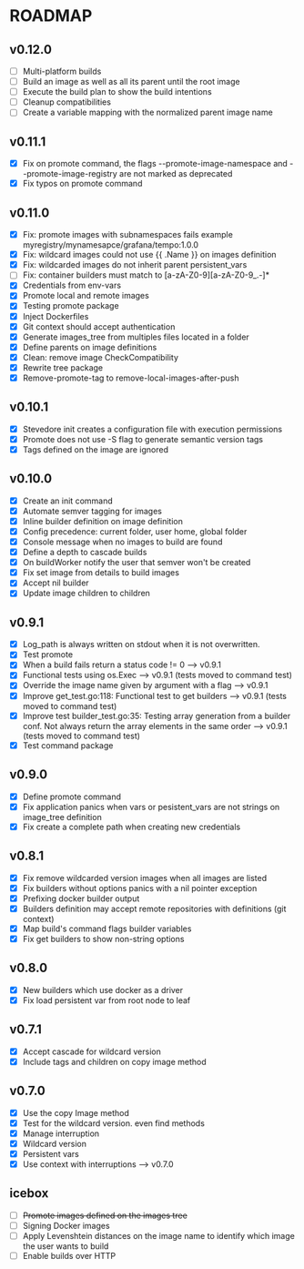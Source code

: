# ROADMAP

## v0.12.0
- [ ] Multi-platform builds
- [ ] Build an image as well as all its parent until the root image
- [ ] Execute the build plan to show the build intentions
- [ ] Cleanup compatibilities
- [ ] Create a variable mapping with the normalized parent image name

## v0.11.1
- [x] Fix on promote command, the flags --promote-image-namespace and --promote-image-registry are not marked as deprecated
- [x] Fix typos on promote command

## v0.11.0
- [x] Fix: promote images with subnamespaces fails example myregistry/mynamesapce/grafana/tempo:1.0.0
- [x] Fix: wildcard images could not use {{ .Name }} on images definition
- [x] Fix: wildcarded images do not inherit parent persistent_vars
- [ ] Fix: container builders must match to  [a-zA-Z0-9][a-zA-Z0-9_.-]*
- [x] Credentials from env-vars
- [x] Promote local and remote images
- [x] Testing promote package
- [x] Inject Dockerfiles
- [x] Git context should accept authentication
- [x] Generate images_tree from multiples files located in a folder
- [x] Define parents on image definitions
- [x] Clean: remove image CheckCompatibility
- [x] Rewrite tree package
- [x] Remove-promote-tag to remove-local-images-after-push

## v0.10.1
- [x] Stevedore init creates a configuration file with execution permissions
- [x] Promote does not use -S flag to generate semantic version tags
- [x] Tags defined on the image are ignored

## v0.10.0
- [x] Create an init command
- [x] Automate semver tagging for images
- [x] Inline builder definition on image definition
- [x] Config precedence: current folder, user home, global folder
- [x] Console message when no images to build are found
- [x] Define a depth to cascade builds
- [x] On buildWorker notify the user that semver won't be created
- [x] Fix set image from details to build images
- [x] Accept nil builder
- [x] Update image children to children

## v0.9.1
- [x] Log_path is always written on stdout when it is not overwritten.
- [x] Test promote
- [x] When a build fails return a status code != 0 --> v0.9.1
- [x] Functional tests using os.Exec --> v0.9.1 (tests moved to command test)
- [x] Override the image name given by argument with a flag --> v0.9.1
- [x] Improve get_test.go:118: Functional test to get builders --> v0.9.1 (tests moved to command test)
- [x] Improve test builder_test.go:35: Testing array generation from a builder conf. Not always return the array elements in the same order --> v0.9.1 (tests moved to command test)
- [x] Test command package

## v0.9.0
- [x] Define promote command
- [x] Fix application panics when vars or pesistent_vars are not strings on image_tree definition
- [x] Fix create a complete path when creating new credentials

## v0.8.1
- [x] Fix remove wildcarded version images when all images are listed  
- [x] Fix builders without options panics with a nil pointer exception
- [x] Prefixing docker builder output
- [x] Builders definition may accept remote repositories with definitions (git context)
- [x] Map build's command flags builder variables
- [x] Fix get builders to show non-string options

## v0.8.0
- [x] New builders which use docker as a driver
- [x] Fix load persistent var from root node to leaf

## v0.7.1
- [x] Accept cascade for wildcard version
- [x] Include tags and children on copy image method

## v0.7.0
- [x] Use the copy Image method
- [x] Test for the wildcard version. even find methods
- [x] Manage interruption
- [x] Wildcard version
- [x] Persistent vars
- [x] Use context with interruptions --> v0.7.0

## icebox
- [ ] ~~Promote images defined on the images tree~~
- [ ] Signing Docker images
- [ ] Apply Levenshtein distances on the image name to identify which image the user wants to build
- [ ] Enable builds over HTTP
